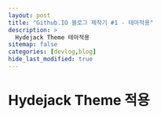 ```yaml
---
layout: post
title: "Github.IO 블로그 제작기 #1 - 테마적용"
description: >
  Hydejack Theme 테마적용
sitemap: false
categories: [devlog,blog]
hide_last_modified: true
---
```




# Hydejack Theme 적용

​	